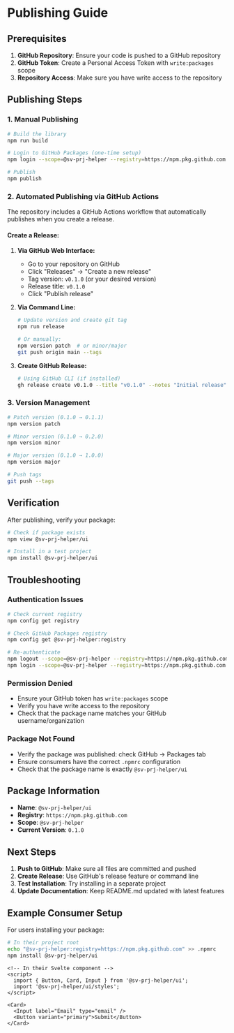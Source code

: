 # Publishing Guide

## Prerequisites

1. **GitHub Repository**: Ensure your code is pushed to a GitHub repository
2. **GitHub Token**: Create a Personal Access Token with `write:packages` scope
3. **Repository Access**: Make sure you have write access to the repository

## Publishing Steps

### 1. Manual Publishing

```bash
# Build the library
npm run build

# Login to GitHub Packages (one-time setup)
npm login --scope=@sv-prj-helper --registry=https://npm.pkg.github.com

# Publish
npm publish
```

### 2. Automated Publishing via GitHub Actions

The repository includes a GitHub Actions workflow that automatically publishes when you create a release.

#### Create a Release:

1. **Via GitHub Web Interface:**
   - Go to your repository on GitHub
   - Click "Releases" → "Create a new release"
   - Tag version: `v0.1.0` (or your desired version)
   - Release title: `v0.1.0`
   - Click "Publish release"

2. **Via Command Line:**
   ```bash
   # Update version and create git tag
   npm run release
   
   # Or manually:
   npm version patch  # or minor/major
   git push origin main --tags
   ```

3. **Create GitHub Release:**
   ```bash
   # Using GitHub CLI (if installed)
   gh release create v0.1.0 --title "v0.1.0" --notes "Initial release"
   ```

### 3. Version Management

```bash
# Patch version (0.1.0 → 0.1.1)
npm version patch

# Minor version (0.1.0 → 0.2.0)
npm version minor

# Major version (0.1.0 → 1.0.0)
npm version major

# Push tags
git push --tags
```

## Verification

After publishing, verify your package:

```bash
# Check if package exists
npm view @sv-prj-helper/ui

# Install in a test project
npm install @sv-prj-helper/ui
```

## Troubleshooting

### Authentication Issues
```bash
# Check current registry
npm config get registry

# Check GitHub Packages registry
npm config get @sv-prj-helper:registry

# Re-authenticate
npm logout --scope=@sv-prj-helper --registry=https://npm.pkg.github.com
npm login --scope=@sv-prj-helper --registry=https://npm.pkg.github.com
```

### Permission Denied
- Ensure your GitHub token has `write:packages` scope
- Verify you have write access to the repository
- Check that the package name matches your GitHub username/organization

### Package Not Found
- Verify the package was published: check GitHub → Packages tab
- Ensure consumers have the correct `.npmrc` configuration
- Check that the package name is exactly `@sv-prj-helper/ui`

## Package Information

- **Name**: `@sv-prj-helper/ui`
- **Registry**: `https://npm.pkg.github.com`
- **Scope**: `@sv-prj-helper`
- **Current Version**: `0.1.0`

## Next Steps

1. **Push to GitHub**: Make sure all files are committed and pushed
2. **Create Release**: Use GitHub's release feature or command line
3. **Test Installation**: Try installing in a separate project
4. **Update Documentation**: Keep README.md updated with latest features

## Example Consumer Setup

For users installing your package:

```bash
# In their project root
echo "@sv-prj-helper:registry=https://npm.pkg.github.com" >> .npmrc
npm install @sv-prj-helper/ui
```

```svelte
<!-- In their Svelte component -->
<script>
  import { Button, Card, Input } from '@sv-prj-helper/ui';
  import '@sv-prj-helper/ui/styles';
</script>

<Card>
  <Input label="Email" type="email" />
  <Button variant="primary">Submit</Button>
</Card>
```